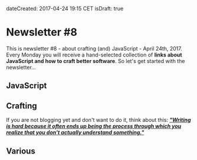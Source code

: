 dateCreated: 2017-04-24 19:15 CET
isDraft: true  

# Newsletter #8

This is newsletter #8 - about crafting (and) JavaScript - April 24th, 2017. Every Monday you will receive a hand-selected collection of **links about JavaScript and how to craft better software**.
So let's get started with the newsletter...

## JavaScript

## Crafting

If you are not blogging yet and don't want to do it, think about this: ***["Writing is hard because it often ends up being the process through which you realize that you don't actually understand something."][writing-tweet]***

[writing-tweet]: https://twitter.com/sean_a_rose/status/856191267679502336

## Various
